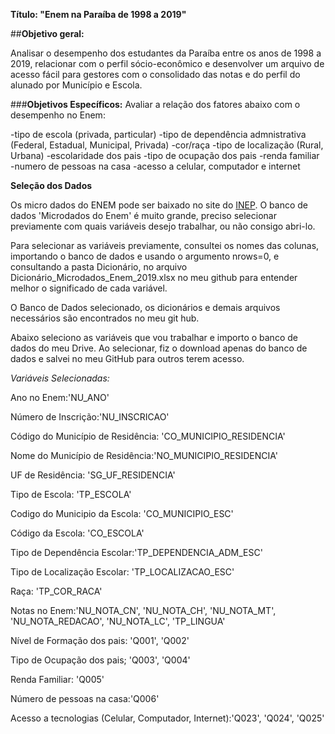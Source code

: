 **Título: "Enem na Paraíba de 1998 a 2019"**


##**Objetivo geral:**

Analisar o desempenho dos estudantes da Paraíba entre os anos de 1998 a 2019, relacionar com o perfil sócio-econômico e desenvolver um arquivo de acesso fácil para gestores com o consolidado das notas e do perfil do alunado por Município e Escola.


###**Objetivos Específicos:**
Avaliar a relação dos fatores abaixo com o desempenho no Enem:

-tipo de escola (privada, particular)
-tipo de dependência admnistrativa (Federal, Estadual, Municipal, Privada)
-cor/raça
-tipo de localização (Rural, Urbana)
-escolaridade dos pais
-tipo de ocupação dos pais
-renda familiar
-numero de pessoas na casa
-acesso a celular, computador e internet

**Seleção dos Dados**

Os micro dados do ENEM pode ser baixado no site do [INEP](https://www.gov.br/inep/pt-br/acesso-a-informacao/dados-abertos/microdados). O banco de dados 'Microdados do Enem' é muito grande, preciso selecionar previamente com quais variáveis desejo trabalhar, ou não consigo abri-lo.

Para selecionar as variáveis previamente, consultei os nomes das colunas, importando o banco de dados e usando o argumento nrows=0, e consultando a pasta Dicionário, no arquivo Dicionário_Microdados_Enem_2019.xlsx no meu github para entender melhor o significado de cada variável.

O Banco de Dados selecionado, os dicionários e demais arquivos necessários são encontrados no meu git hub.

Abaixo seleciono as variáveis que vou trabalhar e importo o banco de dados do meu Drive. Ao selecionar, fiz o download apenas do banco de dados e salvei no meu GitHub para outros terem acesso.

*Variáveis Selecionadas:*

Ano no Enem:'NU_ANO'

Número de Inscrição:'NU_INSCRICAO'

Código do Município de Residência: 'CO_MUNICIPIO_RESIDENCIA'

Nome do Município de Residência:'NO_MUNICIPIO_RESIDENCIA'

UF de Residência: 'SG_UF_RESIDENCIA'

Tipo de Escola: 'TP_ESCOLA'

Codigo do Municipio da Escola: 'CO_MUNICIPIO_ESC'

Código da Escola: 'CO_ESCOLA'

Tipo de Dependência Escolar:'TP_DEPENDENCIA_ADM_ESC'

Tipo de Localização Escolar: 'TP_LOCALIZACAO_ESC'

Raça: 'TP_COR_RACA'

Notas no Enem:'NU_NOTA_CN', 'NU_NOTA_CH', 'NU_NOTA_MT', 'NU_NOTA_REDACAO', 'NU_NOTA_LC', 'TP_LINGUA'

Nível de Formação dos pais: 'Q001', 'Q002'

Tipo de Ocupação dos pais; 'Q003', 'Q004'

Renda Familiar: 'Q005'

Número de pessoas na casa:'Q006'

Acesso a tecnologias (Celular, Computador, Internet):'Q023', 'Q024', 'Q025'
